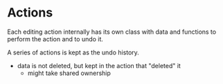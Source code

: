 # Actions

Each editing action internally has its own class with data and functions to perform the action and to undo it.

A series of actions is kept as the undo history.

* data is not deleted, but kept in the action that "deleted" it
  * might take shared ownership



